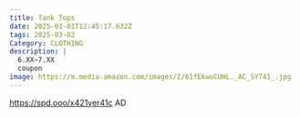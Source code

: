 ```yaml
---
title: Tank Tops
date: 2025-03-01T12:45:17.632Z
tags: 2025-03-02
Category: CLOTHING
description: |
  6.XX~7.XX
  coupon
image: https://m.media-amazon.com/images/I/81fEkwoCUHL._AC_SY741_.jpg
---
```

https://spd.ooo/x421yer41c   AD